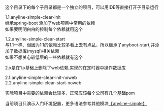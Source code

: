 这个目录下的每个子目录都是一个独立的项目，可以用IDE等直接打开子目录运行


1.1.anyline-simple-clear-init  
继承spring-boot 添加了web项目中常用的依赖  
如果要明明白白的控制每个依赖就用这个
 
1.2.anyline-simple-clear-start  
与1.1一样、但因为1.1的依赖比较多看上去有点乱，所以继承了anyboot-start,并添加了数据库(mysql)相关依赖  
如果不想关心较低层的一些依赖就有这个  

2.x是在1.x基础上删除了web依赖,实现的在定时器中操作数据库

2.1.anyline-simple-clear-init-noweb  
2.2.anyline-simple-clear-start-noweb  


实际项目中需要的依赖会比较多，正常应该每个公司有几个基础pom  

当前项目只演示入门环境配置，更多语法参考其他模块[【anyline-simple】](https://gitee.com/anyline/anyline-simple)


